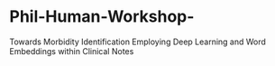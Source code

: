 # Phil-Human-Workshop-
Towards Morbidity Identification Employing Deep Learning and Word Embeddings within Clinical Notes
